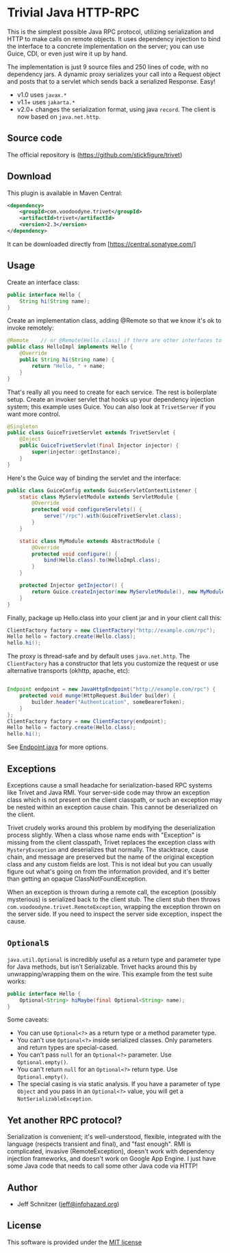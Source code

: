 # Trivial Java HTTP-RPC

This is the simplest possible Java RPC protocol, utilizing serialization and HTTP to make calls on remote objects. It
uses dependency injection to bind the interface to a concrete implementation on the server; you can use Guice,
CDI, or even just wire it up by hand.

The implementation is just 9 source files and 250 lines of code, with no dependency jars. A dynamic proxy serializes
your call into a Request object and posts that to a servlet which sends back a serialized Response. Easy!

 * v1.0 uses `javax.*`
 * v1.1+ uses `jakarta.*`
 * v2.0+ changes the serialization format, using java `record`. The client is now based on `java.net.http`.  

## Source code

The official repository is (https://github.com/stickfigure/trivet)

## Download

This plugin is available in Maven Central:

```xml
<dependency>
    <groupId>com.voodoodyne.trivet</groupId>
    <artifactId>trivet</artifactId>
    <version>2.3</version>
</dependency>
```

It can be downloaded directly from [https://central.sonatype.com/]

## Usage

Create an interface class:

```java
public interface Hello {
    String hi(String name);
}
```

Create an implementation class, adding @Remote so that we know it's ok to invoke remotely:

```java
@Remote    // or @Remote(Hello.class) if there are other interfaces to exclude
public class HelloImpl implements Hello {
    @Override
    public String hi(String name) {
        return "Hello, " + name;
    }
}
```

That's really all you need to create for each service. The rest is boilerplate setup. Create an invoker servlet that
hooks up your dependency injection system; this example uses Guice. You can also look at `TrivetServer` if you want
more control.

```java
@Singleton
public class GuiceTrivetServlet extends TrivetServlet {
    @Inject
    public GuiceTrivetServlet(final Injector injector) {
        super(injector::getInstance);
    }
}
```

Here's the Guice way of binding the servlet and the interface:

```java
public class GuiceConfig extends GuiceServletContextListener {
    static class MyServletModule extends ServletModule {
        @Override
        protected void configureServlets() {
            serve("/rpc").with(GuiceTrivetServlet.class);
        }
    }

    static class MyModule extends AbstractModule {
        @Override
        protected void configure() {
            bind(Hello.class).to(HelloImpl.class);
        }
    }

    protected Injector getInjector() {
        return Guice.createInjector(new MyServletModule(), new MyModule());
    }
}
```

Finally, package up Hello.class into your client jar and in your client call this:

```java
ClientFactory factory = new ClientFactory("http://example.com/rpc");
Hello hello = factory.create(Hello.class);
hello.hi();
```

The proxy is thread-safe and by default uses `java.net.http`. The `ClientFactory` has a constructor that lets you
customize the request or use alternative transports (okhttp, apache, etc):

```java

Endpoint endpoint = new JavaHttpEndpoint("http://example.com/rpc") {
	protected void munge(HttpRequest.Builder builder) {
		builder.header("Authentication", someBearerToken);
    }
};
ClientFactory factory = new ClientFactory(endpoint);
Hello hello = factory.create(Hello.class);
hello.hi();
```

See [Endpoint.java](https://github.com/stickfigure/trivet/blob/master/src/main/java/com/voodoodyne/trivet/Endpoint.java)
for more options.

## Exceptions

Exceptions cause a small headache for serialization-based RPC systems like Trivet and Java RMI. Your server-side
code may throw an exception class which is not present on the client classpath, or such an exception may be nested
within an exception cause chain. This cannot be deserialized on the client.

Trivet crudely works around this problem by modifying the deserialization process slightly. When a class whose name
ends with "Exception" is missing from the client classpath, Trivet replaces the exception class with `MysteryException`
and deserializes that normally. The stacktrace, cause chain, and message are preserved but the name of the original exception
class and any custom fields are lost. This is not ideal but you can usually figure out what's going on from the information
provided, and it's better than getting an opaque ClassNotFoundException.

When an exception is thrown during a remote call, the exception (possibly mysterious) is serialized back to the client
stub. The client stub then throws `com.voodoodyne.trivet.RemoteException`, wrapping the exception thrown on the server side.
If you need to inspect the server side exception, inspect the cause.

## `Optional`s

`java.util.Optional` is incredibly useful as a return type and parameter type for Java methods, but isn't Serializable.
Trivet hacks around this by unwrapping/wrapping them on the wire. This example from the test suite works:

```java
public interface Hello {
    Optional<String> hiMaybe(final Optional<String> name);
}
```

Some caveats:
 * You can use `Optional<?>` as a return type or a method parameter type.
 * You can't use `Optional<?>` inside serialized classes. Only parameters and return types are special-cased.
 * You can't pass `null` for an `Optional<?>` parameter. Use `Optional.empty()`.
 * You can't return `null` for an `Optional<?>` return type. Use `Optional.empty()`.
 * The special casing is via static analysis. If you have a parameter of type `Object` and you pass in an `Optional<?>` value, you will get a `NotSerializableException`. 

## Yet another RPC protocol?

Serialization is convenient; it's well-understood, flexible, integrated with the language (respects transient and final),
and "fast enough". RMI is complicated, invasive (RemoteException), doesn't work with dependency injection frameworks,
and doesn't work on Google App Engine. I just have some Java code that needs to call some other Java code via HTTP!

## Author

* Jeff Schnitzer (jeff@infohazard.org)

## License

This software is provided under the [MIT license](http://opensource.org/licenses/MIT)
